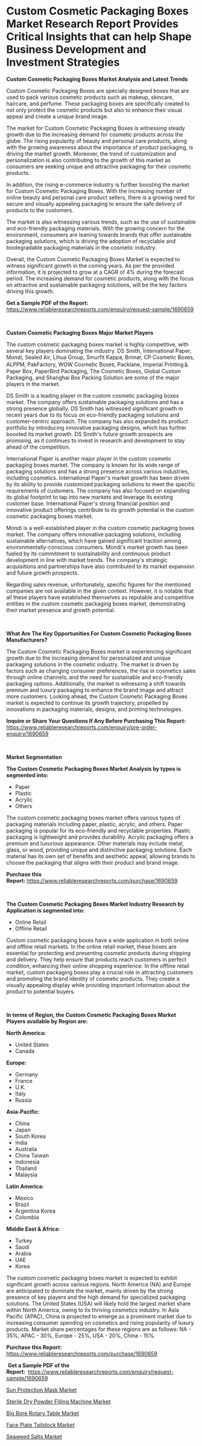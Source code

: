 <p><h1>Custom Cosmetic Packaging Boxes Market Research Report Provides Critical Insights that can help Shape Business Development and Investment Strategies</h1></p><p><strong>Custom Cosmetic Packaging Boxes Market Analysis and Latest Trends</strong></p>
<p><p>Custom Cosmetic Packaging Boxes are specially designed boxes that are used to pack various cosmetic products such as makeup, skincare, haircare, and perfume. These packaging boxes are specifically created to not only protect the cosmetic products but also to enhance their visual appeal and create a unique brand image.</p><p>The market for Custom Cosmetic Packaging Boxes is witnessing steady growth due to the increasing demand for cosmetic products across the globe. The rising popularity of beauty and personal care products, along with the growing awareness about the importance of product packaging, is driving the market growth. Moreover, the trend of customization and personalization is also contributing to the growth of this market as consumers are seeking unique and attractive packaging for their cosmetic products.</p><p>In addition, the rising e-commerce industry is further boosting the market for Custom Cosmetic Packaging Boxes. With the increasing number of online beauty and personal care product sellers, there is a growing need for secure and visually appealing packaging to ensure the safe delivery of products to the customers.</p><p>The market is also witnessing various trends, such as the use of sustainable and eco-friendly packaging materials. With the growing concern for the environment, consumers are leaning towards brands that offer sustainable packaging solutions, which is driving the adoption of recyclable and biodegradable packaging materials in the cosmetic industry.</p><p>Overall, the Custom Cosmetic Packaging Boxes Market is expected to witness significant growth in the coming years. As per the provided information, it is projected to grow at a CAGR of 4% during the forecast period. The increasing demand for cosmetic products, along with the focus on attractive and sustainable packaging solutions, will be the key factors driving this growth.</p></p>
<p><strong>Get a Sample PDF of the Report:&nbsp;</strong> <a href="https://www.reliableresearchreports.com/enquiry/request-sample/1690659">https://www.reliableresearchreports.com/enquiry/request-sample/1690659</a></p>
<p>&nbsp;</p>
<p><strong>Custom Cosmetic Packaging Boxes Major Market Players</strong></p>
<p><p>The custom cosmetic packaging boxes market is highly competitive, with several key players dominating the industry. DS Smith, International Paper, Mondi, Sealed Air, Lihua Group, Smurfit Kappa, Brimar, CP Cosmetic Boxes, ALPPM, PakFactory, WOW Cosmetic Boxes, Packlane, Imperial Printing＆Paper Box, PaperBird Packaging, The Cosmetic Boxes, Global Custom Packaging, and Shanghai Box Packing Solution are some of the major players in the market.</p><p>DS Smith is a leading player in the custom cosmetic packaging boxes market. The company offers sustainable packaging solutions and has a strong presence globally. DS Smith has witnessed significant growth in recent years due to its focus on eco-friendly packaging solutions and customer-centric approach. The company has also expanded its product portfolio by introducing innovative packaging designs, which has further boosted its market growth. DS Smith's future growth prospects are promising, as it continues to invest in research and development to stay ahead of the competition.</p><p>International Paper is another major player in the custom cosmetic packaging boxes market. The company is known for its wide range of packaging solutions and has a strong presence across various industries, including cosmetics. International Paper's market growth has been driven by its ability to provide customized packaging solutions to meet the specific requirements of customers. The company has also focused on expanding its global footprint to tap into new markets and leverage its existing customer base. International Paper's strong financial position and innovative product offerings contribute to its growth potential in the custom cosmetic packaging boxes market.</p><p>Mondi is a well-established player in the custom cosmetic packaging boxes market. The company offers innovative packaging solutions, including sustainable alternatives, which have gained significant traction among environmentally-conscious consumers. Mondi's market growth has been fueled by its commitment to sustainability and continuous product development in line with market trends. The company's strategic acquisitions and partnerships have also contributed to its market expansion and future growth prospects.</p><p>Regarding sales revenue, unfortunately, specific figures for the mentioned companies are not available in the given context. However, it is notable that all these players have established themselves as reputable and competitive entities in the custom cosmetic packaging boxes market, demonstrating their market presence and growth potential.</p></p>
<p>&nbsp;</p>
<p><strong>What Are The Key Opportunities For Custom Cosmetic Packaging Boxes Manufacturers?</strong></p>
<p><p>The Custom Cosmetic Packaging Boxes market is experiencing significant growth due to the increasing demand for personalized and unique packaging solutions in the cosmetic industry. The market is driven by factors such as changing consumer preferences, the rise in cosmetics sales through online channels, and the need for sustainable and eco-friendly packaging options. Additionally, the market is witnessing a shift towards premium and luxury packaging to enhance the brand image and attract more customers. Looking ahead, the Custom Cosmetic Packaging Boxes market is expected to continue its growth trajectory, propelled by innovations in packaging materials, designs, and printing technologies.</p></p>
<p><strong>Inquire or Share Your Questions If Any Before Purchasing This Report:</strong> <a href="https://www.reliableresearchreports.com/enquiry/pre-order-enquiry/1690659">https://www.reliableresearchreports.com/enquiry/pre-order-enquiry/1690659</a></p>
<p>&nbsp;</p>
<p><strong>Market Segmentation</strong></p>
<p><strong>The Custom Cosmetic Packaging Boxes Market Analysis by types is segmented into:</strong></p>
<p><ul><li>Paper</li><li>Plastic</li><li>Acrylic</li><li>Others</li></ul></p>
<p><p>The custom cosmetic packaging boxes market offers various types of packaging materials including paper, plastic, acrylic, and others. Paper packaging is popular for its eco-friendly and recyclable properties. Plastic packaging is lightweight and provides durability. Acrylic packaging offers a premium and luxurious appearance. Other materials may include metal, glass, or wood, providing unique and distinctive packaging solutions. Each material has its own set of benefits and aesthetic appeal, allowing brands to choose the packaging that aligns with their product and brand image.</p></p>
<p><strong>Purchase this Report:&nbsp;</strong><a href="https://www.reliableresearchreports.com/purchase/1690659">https://www.reliableresearchreports.com/purchase/1690659</a></p>
<p>&nbsp;</p>
<p><strong>The Custom Cosmetic Packaging Boxes Market Industry Research by Application is segmented into:</strong></p>
<p><ul><li>Online Retail</li><li>Offline Retail</li></ul></p>
<p><p>Custom cosmetic packaging boxes have a wide application in both online and offline retail markets. In the online retail market, these boxes are essential for protecting and presenting cosmetic products during shipping and delivery. They help ensure that products reach customers in perfect condition, enhancing their online shopping experience. In the offline retail market, custom packaging boxes play a crucial role in attracting customers and promoting the brand identity of cosmetic products. They create a visually appealing display while providing important information about the product to potential buyers.</p></p>
<p>&nbsp;</p>
<p><strong>In terms of Region, the Custom Cosmetic Packaging Boxes Market Players available by Region are:</strong></p>
<p>
    <p> <strong> North America: </strong>
        <ul>
            <li>United States</li>
            <li>Canada</li>
        </ul>
        </p> 
    <p> <strong> Europe: </strong>
        <ul>
            <li>Germany</li>
            <li>France</li>
            <li>U.K.</li>
            <li>Italy</li>
            <li>Russia</li>
        </ul>
        </p> 
    <p> <strong> Asia-Pacific: </strong>
        <ul>
            <li>China</li>
            <li>Japan</li>
            <li>South Korea</li>
            <li>India</li>
            <li>Australia</li>
            <li>China Taiwan</li>
            <li>Indonesia</li>
            <li>Thailand</li>
            <li>Malaysia</li>
        </ul>
        </p> 
    <p> <strong> Latin America: </strong>
        <ul>
            <li>Mexico</li>
            <li>Brazil</li>
            <li>Argentina Korea</li>
            <li>Colombia</li>
        </ul>
        </p> 
    <p> <strong> Middle East & Africa: </strong>
        <ul>
            <li>Turkey</li>
            <li>Saudi</li>
            <li>Arabia</li>
            <li>UAE</li>
            <li>Korea</li>
        </ul>
    </p>
    </p>
<p><p>The custom cosmetic packaging boxes market is expected to exhibit significant growth across various regions. North America (NA) and Europe are anticipated to dominate the market, mainly driven by the strong presence of key players and the high demand for specialized packaging solutions. The United States (USA) will likely hold the largest market share within North America, owing to its thriving cosmetics industry. In Asia Pacific (APAC), China is projected to emerge as a prominent market due to increasing consumer spending on cosmetics and rising popularity of luxury products. Market share percentages for these regions are as follows: NA - 35%, APAC - 30%, Europe - 25%, USA - 20%, China - 15%.</p></p>
<p><strong>Purchase this Report: </strong><a href="https://www.reliableresearchreports.com/purchase/1690659">https://www.reliableresearchreports.com/purchase/1690659</a></p>
<p>&nbsp;<strong>Get a Sample PDF of the Report:&nbsp;&nbsp;</strong><a href="https://www.reliableresearchreports.com/enquiry/request-sample/1690659">https://www.reliableresearchreports.com/enquiry/request-sample/1690659</a></p>
<p><strong></strong></p>
<p><p><a href="https://github.com/mabutironaldo/Market-Research-Report-List-2/blob/main/sun-protection-mask-market.md">Sun Protection Mask Market</a></p><p><a href="https://github.com/castoriffic/Market-Research-Report-List-2/blob/main/sterile-dry-powder-filling-machine-market.md">Sterile Dry Powder Filling Machine Market</a></p><p><a href="https://github.com/FassouRP/Market-Research-Report-List-2/blob/main/big-bore-rotary-table-market.md">Big Bore Rotary Table Market</a></p><p><a href="https://github.com/ashepherd82/Market-Research-Report-List-2/blob/main/face-plate-tailstock-market.md">Face Plate Tailstock Market</a></p><p><a href="https://github.com/rexevange/Market-Research-Report-List-2/blob/main/seaweed-salts-market.md">Seaweed Salts Market</a></p></p>